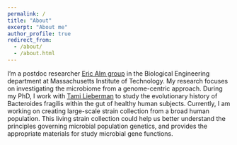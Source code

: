 ```yaml
---
permalink: /
title: "About"
excerpt: "About me"
author_profile: true
redirect_from: 
  - /about/
  - /about.html
---
```


I’m a postdoc researcher [Eric Alm group](http://almlab.mit.edu) in the Biological Engineering department at Massachusetts Institute of Technology. My research focuses on investigating the microbiome from a genome-centric approach. During my PhD, I work with [Tami Lieberman](http://lieberman.science/) to study the evolutionary history of Bacteroides fragilis within the gut of healthy human subjects. Currently, I am working on creating large-scale strain collection from a broad human population. This living strain collection could help us better understand the principles governing microbial population genetics, and provides the appropriate materials for study microbial gene functions. 

